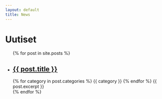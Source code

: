 ```yaml
---
layout: default
title: News
---
```

<h1>Uutiset</h1>

<ul>
  {% for post in site.posts %}
    <li class="news-header">
      <h2><a href="{{ post.url }}">{{ post.title }}</a></h2>
      {% for category in post.categories %}
        <span class="category-tag">{{ category }}</span>
      {% endfor %}
      {{ post.excerpt }}
    </li>
  {% endfor %}
</ul>